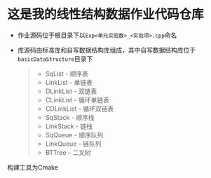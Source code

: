 # 这是我的线性结构数据作业代码仓库

* 作业源码位于根目录下以`Exp<单元实验数>_<实验项>.cpp`命名

* 库源码由标准库和自写数据结构库组成，其中自写数据结构库位于`basicDataStructure`目录下
    > * SqList - 顺序表
    > * LinkList - 单链表
    > * DLinkList - 双链表
    > * CLinkList - 循环单链表
    > * CDLinkList - 循环双链表
    > * SqStack - 顺序栈
    > * LinkStack - 链栈
    > * SqQueue - 顺序队列
    > * LinkQueue - 链队列
    > * BTTree - 二叉树

构建工具为Cmake